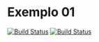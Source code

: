 # Exemplo 01  


[![Build Status](https://travis-ci.org/rovanni/Exemplo01.svg)](https://travis-ci.org/rovanni/Exemplo01)
[![Build Status](https://sonarcloud.io/api/project_badges/quality_gate?project=br.edu.utfp.exemplo01%3ATDD-ex1)](https://sonarcloud.io/api/project_badges/quality_gate?project=br.edu.utfp.exemplo01%3ATDD-ex1)  



